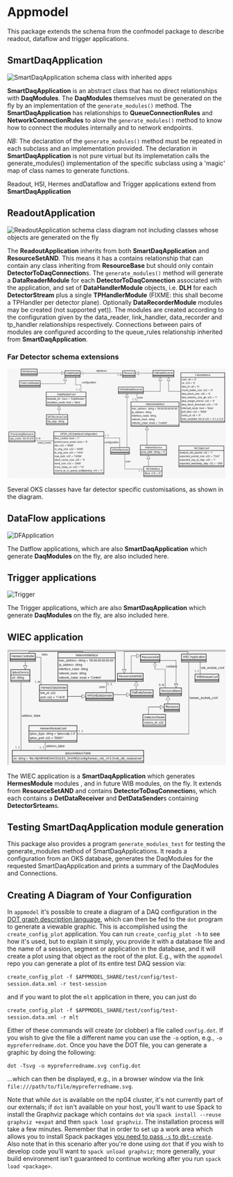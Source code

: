 # Appmodel 

 This package extends the schema from the confmodel package
to describe readout, dataflow and trigger  applications.

## SmartDaqApplication

![SmartDaqApplication schema class with inherited apps](apps.png)

 **SmartDaqApplication** is an abstract class that has no direct
relationships with **DaqModules**. The **DaqModules** themselves must
be generated on the fly by an implementation of the
`generate_modules()` method. The **SmartDaqApplication** has
relationships to **QueueConnectionRules** and
**NetworkConnectionRules** to alow the `generate_modules()` method to
know how to connect the modules internally and to network endpoints.

*NB:* The declaration of the `generate_modules()` method must be
 repeated in each subclass and an implementation provided. The
 declaration in **SmartDaqApplication** is not pure virtual but its
 implemetation calls the generate_modules() implementation of the
 specific subclass using a 'magic' map of class names to generate functions.

Readout, HSI, Hermes andDataflow and Trigger applications extend from **SmartDaqApplication**
## ReadoutApplication

 ![ReadoutApplication schema class diagram not including classes whose
  objects are generated on the fly](roApp.png)

 The **ReadoutApplication** inherits from both **SmartDaqApplication**
and **ResourceSetAND**. This means it has a contains relationship that
can contain any class inheriting from **ResourceBase** but should only
contain **DetectorToDaqConnection**s. The `generate_modules()` method will
generate a **DataReaderModule** for each **DetectorToDaqConnection** associated with the application, and set of **DataHandlerModule** objects, i.e. **DLH** for each
**DetectorStream** plus a single **TPHandlerModule** (FIXME: this shall become a TPHandler per detector plane). Optionally **DataRecorderModule** modules may be created (not supported yet)). The modules are created
according to the configuration given by the data_reader, link_handler, data_recorder
and tp_handler relationships respectively. Connections between pairs
of modules are configured according to the queue_rules relationship
inherited from **SmartDaqApplication**.

### Far Detector schema extensions

![Class extensions for far detector](fd_customizations.png)

Several OKS classes have far detector specific customisations, as shown in the diagram.

## DataFlow applications

  ![DFApplication](DFApplication.png)

The Datflow applications, which are also **SmartDaqApplication** which
generate **DaqModules** on the fly, are also included here.

## Trigger applications

  ![Trigger](trigger.png)

The Trigger applications, which are also **SmartDaqApplication** which
generate **DaqModules** on the fly, are also included here.

## WIEC application

  ![WIEC](wiec_app.png)

The WIEC application is a **SmartDaqApplication** which generates **HermesModule** modules , and in future WIB modules, on the fly.
It extends from **ResourceSetAND** and contains **DetectorToDaqConnection**s, which each contains a **DetDataReceiver** and **DetDataSender**s containing **DetectorSrteam**s.

## Testing SmartDaqApplication module generation

This package also provides a program `generate_modules_test` for
testing the generate_modules method of SmartDaqApplications. It reads
a configuration from an OKS database, generates the DaqModules for the
requested SmartDaqApplication and prints a summary of the DaqModules
and Connections.

## Creating A Diagram of Your Configuration

In `appmodel` it's possible to create a diagram of a DAQ configuration in the [DOT graph description language](https://en.wikipedia.org/wiki/DOT_(graph_description_language)), which can then be fed to the `dot` program to generate a viewable graphic. This is accomplished using the `create_config_plot` application. You can run `create_config_plot -h` to see how it's used, but to explain it simply, you provide it with a database file and the name of a session, segment or application in the database, and it will create a plot using that object as the root of the plot. E.g., with the `appmodel` repo you can generate a plot of its entire test DAQ session via:
```
create_config_plot -f $APPMODEL_SHARE/test/config/test-session.data.xml -r test-session
```
and if you want to plot the `mlt` application in there, you can just do
```
create_config_plot -f $APPMODEL_SHARE/test/config/test-session.data.xml -r mlt
```
Either of these commands will create (or clobber) a file called `config.dot`. If you wish to give the file a different name you can use the `-o` option, e.g., `-o mypreferredname.dot`. Once you have the DOT file, you can generate a graphic by doing the following:
```
dot -Tsvg -o mypreferredname.svg config.dot
``` 
...which can then be displayed, e.g., in a browser window via the link `file:///path/to/file/mypreferredname.svg`.

Note that while `dot` is available on the np04 cluster, it's not currently part of our externals; if `dot` isn't available on your host, you'll want to use Spack to install the Graphviz package which contains `dot` via `spack install --reuse graphviz +expat` and then `spack load graphviz`. The installation process will take a few minutes. Remember that in order to set up a work area which allows you to install Spack packages [you need to pass `-s` to `dbt-create`](https://dune-daq-sw.readthedocs.io/en/latest/packages/daq-release/Build-external-packages-with-spack-in-a-work-area/). Also note that in this scenario after you're done using `dot` that if you wish to develop code you'll want to `spack unload graphviz`; more generally, your build environment isn't guaranteed to continue working after you run `spack load <package>`.

